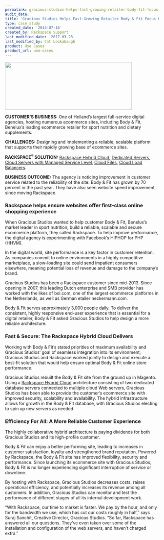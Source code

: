 ```yaml
---
permalink: gracious-studios-helps-fast-growing-retailer-body-fit-focus-on-digital-growth-and/
audit_date:
title: 'Gracious Studios Helps Fast-Growing Retailer Body & Fit Focus On Digital Growth and Performance'
type: case_study
created_date: '2014-07-16'
created_by: Rackspace Support
last_modified_date: '2017-03-23'
last_modified_by: Cat Lookabaugh
product: Use Cases
product_url: use-cases
---
```


<a href="http://www.graciousstudios.nl/">
   <img src="{% asset_path use-cases/gracious-studios-helps-fast-growing-retailer-body-fit-focus-on-digital-growth-and/GraciousStudioslogo.jpeg %}" width="415" height="156" />
</a>


**CUSTOMER’S BUSINESS:** One of Holland’s largest full-service digital
agencies, hosting numerous ecommerce sites, including Body & Fit,
Benelux’s leading ecommerce retailer for sport nutrition and dietary
supplements.

**CHALLENGES:** Designing and implementing a reliable, scalable platform
that supports their rapidly growing base of ecommerce sites.

**RACKSPACE<sup>&reg;</sup> SOLUTION:** [Rackspace Hybrid
Cloud](http://www.rackspace.com/cloud/hybrid/), [Dedicated
Servers](http://www.rackspace.com/managed-hosting/dedicated-servers/),
[Cloud Servers with Managed Service
Level](http://www.rackspace.com/cloud/servers/), [Cloud
Files](http://www.rackspace.com/cloud/files/?cm_mmc=PPCCA-_-Google-_-broad-_-online+storage+cloud),
[Cloud Load Balancers](http://www.rackspace.com/cloud/load-balancing/).

**BUSINESS OUTCOME:** The agency is noticing improvement in customer
service related to the reliability of the site. Body & Fit has grown by
70 percent in the past year. They have also seen website speed
improvement since moving Rackspace.

### Rackspace helps ensure websites offer first-class online shopping experience

When Gracious Studios wanted to help customer Body & Fit, Benelux’s
market leader in sport nutrition, build a reliable, scalable and secure
ecommerce platform, they called Rackspace. To help improve performance,
the digital agency is experimenting with Facebook’s HIPHOP for PHP
(HHVM).

In the digital world, site performance is a key factor in customer
retention. As companies commit to online environments in a highly
competitive marketplace, a slow-loading site could send impatient
consumers elsewhere, meaning potential loss of revenue and damage to the
company’s brand.

Gracious Studios has been a Rackspace customer since mid-2013. Since
opening in 2007, this leading Dutch enterprise and SMB provider has
worked with the likes of bol.com, one of the largest ecommerce platforms
in the Netherlands, as well as German etailer neckermann.com.

Body & Fit serves approximately 3,000 people daily. To deliver the
consistent, highly responsive end-user experience that is essential for
a digital retailer, Body & Fit asked Gracious Studios to help design a
more reliable architecture.

### Fast & Secure: The Rackspace Hybrid Cloud Delivers

Working with Body & Fit’s stated priorities of maximum availability and
Gracious Studios’ goal of seamless integration into its environment;
Gracious Studios and Rackspace worked jointly to design and execute a
best-fit solution that would help ensure optimal Body & Fit online store
performance.

Gracious Studios rebuilt the Body & Fit site from the ground up in
Magento. Using a [Rackspace Hybrid
Cloud](http://www.rackspace.com/cloud/hybrid/) architecture consisting
of two dedicated database servers connected to multiple cloud Web
servers, Gracious Studios has been able to provide the customer’s
ecommerce site with improved security, scalability and availability. The
hybrid infrastructure allows for growth in the Body & Fit database, with
Gracious Studios electing to spin up new servers as needed.

### Efficiency For All: A More Reliable Customer Experience

The highly collaborative hybrid architecture is paying dividends for
both Gracious Studios and its high-profile customer.

Body & Fit can enjoy a better performing site, leading to increases in
customer satisfaction, loyalty and strengthened brand reputation.
Powered by Rackspace, the Body & Fit site has improved flexibility,
security and performance. Since launching its ecommerce site with
Gracious Studios, Body & Fit is no longer experiencing significant
interruption of service or downtime.

By hosting with Rackspace, Gracious Studios decreases costs, raises
operational efficiency, and potentially increases its revenue among all
customers. In addition, Gracious Studios can monitor and test the
performance of different stages of all its internal development work.

“With Rackspace, our time to market is faster. We pay by the hour, and
only for the bandwidth we use, which has cut our costs roughly in half,”
says Suraj Sanchit, Creative Director, Gracious Studios. “So far,
Rackspace has answered all our questions. They’ve even taken over some
of the installation and configuration of the web servers, and haven’t
charged extra.”
